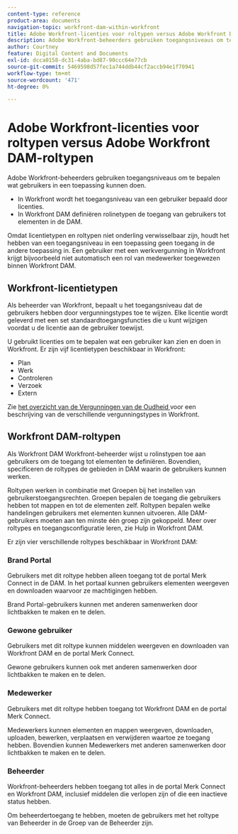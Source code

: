 ```yaml
---
content-type: reference
product-area: documents
navigation-topic: workfront-dam-within-workfront
title: Adobe Workfront-licenties voor roltypen versus Adobe Workfront DAM-roltypen
description: Adobe Workfront-beheerders gebruiken toegangsniveaus om te bepalen wat gebruikers in een toepassing kunnen doen.
author: Courtney
feature: Digital Content and Documents
exl-id: dcca0158-dc31-4aba-bd87-90ccc64e77cb
source-git-commit: 5469598d57fec1a744ddb44cf2accb94e1f70941
workflow-type: tm+mt
source-wordcount: '471'
ht-degree: 0%

---
```


# Adobe Workfront-licenties voor roltypen versus Adobe Workfront DAM-roltypen

Adobe Workfront-beheerders gebruiken toegangsniveaus om te bepalen wat gebruikers in een toepassing kunnen doen.

* In Workfront wordt het toegangsniveau van een gebruiker bepaald door licenties.
* In Workfront DAM definiëren rolinetypen de toegang van gebruikers tot elementen in de DAM.

Omdat licentietypen en roltypen niet onderling verwisselbaar zijn, houdt het hebben van een toegangsniveau in een toepassing geen toegang in de andere toepassing in. Een gebruiker met een werkvergunning in Workfront krijgt bijvoorbeeld niet automatisch een rol van medewerker toegewezen binnen Workfront DAM.

## Workfront-licentietypen

Als beheerder van Workfront, bepaalt u het toegangsniveau dat de gebruikers hebben door vergunningstypes toe te wijzen. Elke licentie wordt geleverd met een set standaardtoegangsfuncties die u kunt wijzigen voordat u de licentie aan de gebruiker toewijst. 

U gebruikt licenties om te bepalen wat een gebruiker kan zien en doen in Workfront. Er zijn vijf licentietypen beschikbaar in Workfront:

* Plan
* Werk
* Controleren
* Verzoek
* Extern

Zie [ het overzicht van de Vergunningen van de Oudheid ](../../administration-and-setup/add-users/access-levels-and-object-permissions/wf-licenses.md) voor een beschrijving van de verschillende vergunningstypes in Workfront.

## Workfront DAM-roltypen

Als Workfront DAM Workfront-beheerder wijst u rolinstypen toe aan gebruikers om de toegang tot elementen te definiëren. Bovendien, specificeren de roltypes de gebieden in DAM waarin de gebruikers kunnen werken.

Roltypen werken in combinatie met Groepen bij het instellen van gebruikerstoegangsrechten. Groepen bepalen de toegang die gebruikers hebben tot mappen en tot de elementen zelf. Roltypen bepalen welke handelingen gebruikers met elementen kunnen uitvoeren. Alle DAM-gebruikers moeten aan ten minste één groep zijn gekoppeld. Meer over roltypes en toegangsconfiguratie leren, zie Hulp in Workfront DAM.

Er zijn vier verschillende roltypes beschikbaar in Workfront DAM:

### Brand Portal

Gebruikers met dit roltype hebben alleen toegang tot de portal Merk Connect in de DAM. In het portaal kunnen gebruikers elementen weergeven en downloaden waarvoor ze machtigingen hebben.

Brand Portal-gebruikers kunnen met anderen samenwerken door lichtbakken te maken en te delen.

### Gewone gebruiker

Gebruikers met dit roltype kunnen middelen weergeven en downloaden van Workfront DAM en de portal Merk Connect.

Gewone gebruikers kunnen ook met anderen samenwerken door lichtbakken te maken en te delen.

### Medewerker

Gebruikers met dit roltype hebben toegang tot Workfront DAM en de portal Merk Connect.

Medewerkers kunnen elementen en mappen weergeven, downloaden, uploaden, bewerken, verplaatsen en verwijderen waartoe ze toegang hebben. Bovendien kunnen Medewerkers met anderen samenwerken door lichtbakken te maken en te delen. 

### Beheerder

Workfront-beheerders hebben toegang tot alles in de portal Merk Connect en Workfront DAM, inclusief middelen die verlopen zijn of die een inactieve status hebben.

Om beheerdertoegang te hebben, moeten de gebruikers met het roltype van Beheerder in de Groep van de Beheerder zijn.
